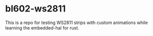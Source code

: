 # bl602-ws2811
This is a repo for testing WS2811 strips with custom animations while learning the embedded-hal for rust.
